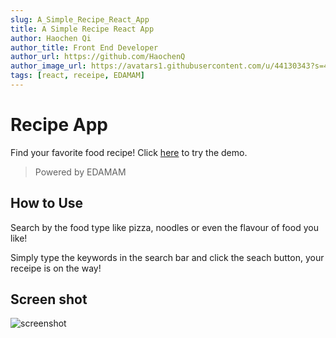 ```yaml
---
slug: A_Simple_Recipe_React_App
title: A Simple Recipe React App
author: Haochen Qi
author_title: Front End Developer
author_url: https://github.com/HaochenQ
author_image_url: https://avatars1.githubusercontent.com/u/44130343?s=400&u=a5a4729addf5c5b972d1d6220546273ff6e00eb4&v=4
tags: [react, receipe, EDAMAM]
---
```


# Recipe App

Find your favorite food recipe! Click [here](https://recipe-app.haochenq.vercel.app/) to try the demo.

> Powered by EDAMAM

<!--truncate-->

## How to Use

Search by the food type like pizza, noodles or even the flavour of food you like!<br/>

Simply type the keywords in the search bar and click the seach button, your receipe is on the way!

## Screen shot

![screenshot](/files/Recipe-hub.png)
